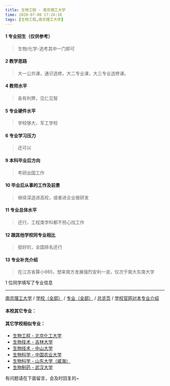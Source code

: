 ```yaml
---
title: 生物工程 - 南京理工大学
time: 2020-07-08 17:24:10
tags: [生物工程,南京理工大学]
---
```

#### 1 专业招生（仅供参考）  
> 生物/化学-选考其中一门即可

#### 2 教学思路
> 大一公共课，通识选修，大二专业课，大三专业选修课。


#### 4 教师水平
> 各有利弊，见仁见智


#### 5 专业硬件水平
> 学校够大，军工学校


#### 6 专业学习压力
> 还可以


#### 9 本科毕业后方向
> 考研出国工作


#### 10 毕业后从事的工作及前景
> 继续深造进高校，或者进企业做研发


#### 11 专业总体水平
> 还行，工程类学科都不担心找工作


#### 12 跟其他学校同专业相比
> 挺好的，全国排名还行


#### 13 专业补充介绍
> 在江苏省算小985，想来南方发展强烈安利一波，仅次于南大东南大学

1 位同学填写了专业信息
***
[南京理工大学](https://univgo.github.io/2020/07/08/南京理工大学) / [学校（全部）](https://univgo.github.io/2020/07/08/3efa6bcca419) / [专业（全部）](https://univgo.github.io/2020/07/08/2d4c6d3552c2) / [总览页](https://univgo.github.io/2020/07/08/445daeb4fa00) / [学校官网对本专业介绍]()
#### 本校其它专业：
 
#### 其它学校相似专业：
- [生物工程 - 北京化工大学](https://univgo.github.io/2020/07/08/14e12a0e6efb)
- [生物技术 - 吉林大学](https://univgo.github.io/2020/07/08/0d127698a8aa)
- [生物技术 - 中山大学](https://univgo.github.io/2020/07/08/2e74c5267219)
- [生物科学 - 中国农业大学](https://univgo.github.io/2020/07/08/e0a544629645)
- [生物科学 - 山东大学（威海）](https://univgo.github.io/2020/07/08/a56d9f0a7434 )
- [生物制药 - 武汉大学](https://univgo.github.io/2020/07/08/425b77a69893)


有问题请在下面留言，会及时回复的~
